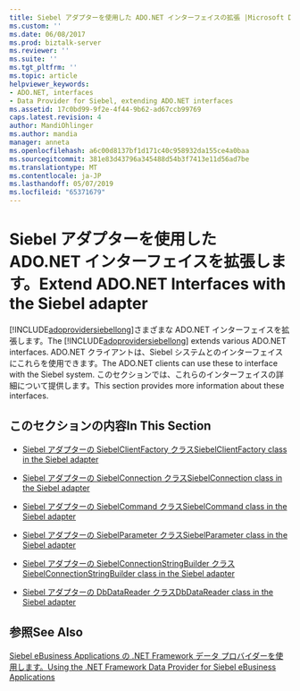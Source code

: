 ```yaml
---
title: Siebel アダプターを使用した ADO.NET インターフェイスの拡張 |Microsoft Docs
ms.custom: ''
ms.date: 06/08/2017
ms.prod: biztalk-server
ms.reviewer: ''
ms.suite: ''
ms.tgt_pltfrm: ''
ms.topic: article
helpviewer_keywords:
- ADO.NET, interfaces
- Data Provider for Siebel, extending ADO.NET interfaces
ms.assetid: 17c0bd99-9f2e-4f44-9b62-ad67ccb99769
caps.latest.revision: 4
author: MandiOhlinger
ms.author: mandia
manager: anneta
ms.openlocfilehash: a6c00d8137bf1d171c40c958932da155ce4a0baa
ms.sourcegitcommit: 381e83d43796a345488d54b3f7413e11d56ad7be
ms.translationtype: MT
ms.contentlocale: ja-JP
ms.lasthandoff: 05/07/2019
ms.locfileid: "65371679"
---
```

# <a name="extend-adonet-interfaces-with-the-siebel-adapter"></a><span data-ttu-id="40aad-102">Siebel アダプターを使用した ADO.NET インターフェイスを拡張します。</span><span class="sxs-lookup"><span data-stu-id="40aad-102">Extend ADO.NET Interfaces with the Siebel adapter</span></span>
<span data-ttu-id="40aad-103">[!INCLUDE[adoprovidersiebellong](../../includes/adoprovidersiebellong-md.md)]さまざまな ADO.NET インターフェイスを拡張します。</span><span class="sxs-lookup"><span data-stu-id="40aad-103">The [!INCLUDE[adoprovidersiebellong](../../includes/adoprovidersiebellong-md.md)] extends various ADO.NET interfaces.</span></span> <span data-ttu-id="40aad-104">ADO.NET クライアントは、Siebel システムとのインターフェイスにこれらを使用できます。</span><span class="sxs-lookup"><span data-stu-id="40aad-104">The ADO.NET clients can use these to interface with the Siebel system.</span></span> <span data-ttu-id="40aad-105">このセクションでは、これらのインターフェイスの詳細について提供します。</span><span class="sxs-lookup"><span data-stu-id="40aad-105">This section provides more information about these interfaces.</span></span>  
  
## <a name="in-this-section"></a><span data-ttu-id="40aad-106">このセクションの内容</span><span class="sxs-lookup"><span data-stu-id="40aad-106">In This Section</span></span>  
  
-   [<span data-ttu-id="40aad-107">Siebel アダプターの SiebelClientFactory クラス</span><span class="sxs-lookup"><span data-stu-id="40aad-107">SiebelClientFactory class in the Siebel adapter</span></span>](../../adapters-and-accelerators/adapter-siebel/siebelclientfactory-class-in-the-siebel-adapter.md)  
  
-   [<span data-ttu-id="40aad-108">Siebel アダプターの SiebelConnection クラス</span><span class="sxs-lookup"><span data-stu-id="40aad-108">SiebelConnection class in the Siebel adapter</span></span>](../../adapters-and-accelerators/adapter-siebel/siebelconnection-class-in-the-siebel-adapter.md)  
  
-   [<span data-ttu-id="40aad-109">Siebel アダプターの SiebelCommand クラス</span><span class="sxs-lookup"><span data-stu-id="40aad-109">SiebelCommand class in the Siebel adapter</span></span>](../../adapters-and-accelerators/adapter-siebel/siebelcommand-class-in-the-siebel-adapter.md)  
  
-   [<span data-ttu-id="40aad-110">Siebel アダプターの SiebelParameter クラス</span><span class="sxs-lookup"><span data-stu-id="40aad-110">SiebelParameter class in the Siebel adapter</span></span>](../../adapters-and-accelerators/adapter-siebel/siebelparameter-class-in-the-siebel-adapter.md)  
  
-   [<span data-ttu-id="40aad-111">Siebel アダプターの SiebelConnectionStringBuilder クラス</span><span class="sxs-lookup"><span data-stu-id="40aad-111">SiebelConnectionStringBuilder class in the Siebel adapter</span></span>](../../adapters-and-accelerators/adapter-siebel/siebelconnectionstringbuilder-class-in-the-siebel-adapter.md)  
  
-   [<span data-ttu-id="40aad-112">Siebel アダプターの DbDataReader クラス</span><span class="sxs-lookup"><span data-stu-id="40aad-112">DbDataReader class in the Siebel adapter</span></span>](../../adapters-and-accelerators/adapter-siebel/dbdatareader-class-in-the-siebel-adapter.md)  
  
## <a name="see-also"></a><span data-ttu-id="40aad-113">参照</span><span class="sxs-lookup"><span data-stu-id="40aad-113">See Also</span></span>  
 [<span data-ttu-id="40aad-114">Siebel eBusiness Applications の .NET Framework データ プロバイダーを使用します。</span><span class="sxs-lookup"><span data-stu-id="40aad-114">Using the .NET Framework Data Provider for Siebel eBusiness Applications</span></span>](../../adapters-and-accelerators/adapter-siebel/use-the-net-framework-data-provider-for-siebel-ebusiness-applications.md)